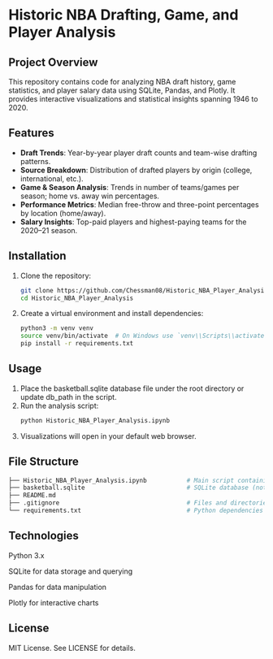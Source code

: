 # Historic NBA Drafting, Game, and Player Analysis

## Project Overview
This repository contains code for analyzing NBA draft history, game statistics, and player salary data using SQLite, Pandas, and Plotly. It provides interactive visualizations and statistical insights spanning 1946 to 2020.

## Features
- **Draft Trends**: Year-by-year player draft counts and team-wise drafting patterns.
- **Source Breakdown**: Distribution of drafted players by origin (college, international, etc.).
- **Game & Season Analysis**: Trends in number of teams/games per season; home vs. away win percentages.
- **Performance Metrics**: Median free-throw and three-point percentages by location (home/away).
- **Salary Insights**: Top-paid players and highest-paying teams for the 2020–21 season.

## Installation

1. Clone the repository:
   ```bash
   git clone https://github.com/Chessman08/Historic_NBA_Player_Analysis.git
   cd Historic_NBA_Player_Analysis
   ```
2. Create a virtual environment and install dependencies:
   ```bash
   python3 -m venv venv
   source venv/bin/activate  # On Windows use `venv\\Scripts\\activate`
   pip install -r requirements.txt
   ```
## Usage

1. Place the basketball.sqlite database file under the root directory or update db_path in the script.
2. Run the analysis script:
   ```bash
   python Historic_NBA_Player_Analysis.ipynb
   ```
3. Visualizations will open in your default web browser.

## File Structure

```bash
├── Historic_NBA_Player_Analysis.ipynb           # Main script containing SQL queries and Plotly visualizations
├── basketball.sqlite                            # SQLite database (not included)
├── README.md
├── .gitignore                                   # Files and directories to ignore in Git
└── requirements.txt                             # Python dependencies
```

## Technologies

   Python 3.x

   SQLite for data storage and querying

   Pandas for data manipulation

   Plotly for interactive charts

## License

MIT License. See LICENSE for details.
